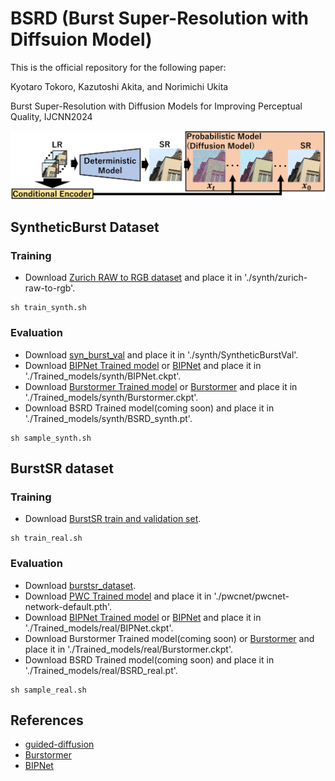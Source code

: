# BSRD (Burst Super-Resolution with Diffsuion Model)
This is the official repository for the following paper:

Kyotaro Tokoro, Kazutoshi Akita, and Norimichi Ukita

Burst Super-Resolution with Diffusion Models for Improving Perceptual Quality, IJCNN2024

![Top page](image/Overview.png)


## SyntheticBurst Dataset
### Training
- Download [Zurich RAW to RGB dataset](http://people.ee.ethz.ch/~ihnatova/pynet.html#dataset) and place it in './synth/zurich-raw-to-rgb'.
```
sh train_synth.sh
```
### Evaluation
- Download [syn_burst_val](https://data.vision.ee.ethz.ch/bhatg/syn_burst_val.zip) and place it in './synth/SyntheticBurstVal'.
- Download [BIPNet Trained model](https://mbzuaiac-my.sharepoint.com/:u:/g/personal/akshay_dudhane_mbzuai_ac_ae/EYlxq0X49fRGiFD3kMxnM6IB7VNtwhd3atNr4oc1b1psbA?e=pLN14I) or [BIPNet](https://github.com/akshaydudhane16/BIPNet/tree/main) and place it in './Trained_models/synth/BIPNet.ckpt'.
- Download [Burstormer Trained model](https://mbzuaiac-my.sharepoint.com/:u:/g/personal/akshay_dudhane_mbzuai_ac_ae/ER8mPnjoSIZAnaKA8YyCeE8BA_uQr_73b5qRZx9sh9Rzvw?e=Sc4HFJ) or [Burstormer](https://github.com/akshaydudhane16/Burstormer/tree/main) and place it in './Trained_models/synth/Burstormer.ckpt'.
- Download BSRD Trained model(coming soon) and place it in './Trained_models/synth/BSRD_synth.pt'.
        
```
sh sample_synth.sh
```


## BurstSR dataset
### Training
- Download [BurstSR train and validation set](https://github.com/goutamgmb/NTIRE21_BURSTSR/blob/master/burstsr_links.md).
```
sh train_real.sh
```
### Evaluation
- Download [burstsr_dataset](https://data.vision.ee.ethz.ch/bhatg/BurstSRChallenge/val.zip).
- Download [PWC Trained model](https://data.vision.ee.ethz.ch/bhatg/pwcnet-network-default.pth) and place it in './pwcnet/pwcnet-network-default.pth'.
- Download [BIPNet Trained model](https://mbzuaiac-my.sharepoint.com/:u:/g/personal/akshay_dudhane_mbzuai_ac_ae/EYlxq0X49fRGiFD3kMxnM6IB7VNtwhd3atNr4oc1b1psbA?e=pLN14I) or [BIPNet](https://github.com/akshaydudhane16/BIPNet/tree/main) and place it in './Trained_models/real/BIPNet.ckpt'.
- Download Burstormer Trained model(coming soon) or [Burstormer](https://github.com/akshaydudhane16/Burstormer/tree/main) and place it in './Trained_models/real/Burstormer.ckpt'.
- Download BSRD Trained model(coming soon) and place it in './Trained_models/real/BSRD_real.pt'.

```
sh sample_real.sh
```

## References
* [guided-diffusion](https://github.com/openai/guided-diffusion)
* [Burstormer](https://github.com/akshaydudhane16/Burstormer)
* [BIPNet](https://github.com/akshaydudhane16/BIPNet)
